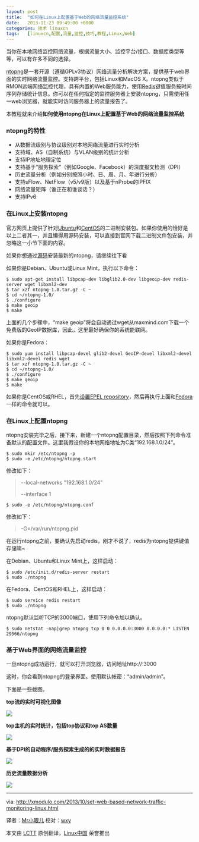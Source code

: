 ```yaml
---
layout: post
title:	"如何在Linux上配置基于Web的网络流量监控系统"
date:	2013-11-23 09:49:00 +0800 
categories:	技术 linuxcn 
tags:	[linuxcn,配置,流量,监控,技巧,教程,Linux,Web]
---
```



当你在本地网络监控网络流量，根据流量大小、监控平台/接口、数据库类型等等，可以有许多不同的选择。


[ntopng](http://www.ntop.org/products/ntop/)是一套开源（遵循GPLv3协议）网络流量分析解决方案，提供基于web界面的实时网络流量监控。支持跨平台，包括Linux和MacOS X。ntopng类似于RMON远端网络监控代理，具有内置的Web服务能力，使用[Redis](http://redis.io/)键值服务按时间序列存储统计信息。你可以在任何指定的监控服务器上安装ntopng，只需使用任一web浏览器，就能实时访问服务器上的流量报告了。


本教程就来介绍**如何使用ntopng在Linux上配置基于Web的网络流量监控系统**


### ntopng的特性


* 从数据流级别与协议级别对本地网络流量进行实时分析
* 支持域、AS（自制系统）与VLAN级别的统计分析
* 支持IP地址地理定位
* 支持基于“服务探索”（例如Google、Facebook）的深度报文检测（DPI）
* 历史流量分析（例如分别按照小时、日、周、月、年进行分析）
* 支持sFlow、NetFlow（v5/v9版）以及基于nProbe的IPFIX
* 网络流量矩阵（谁正在和谁谈话？）
* 支持IPv6


### 在Linux上安装ntopng


官方网页上提供了针对[Ubuntu](http://apt.ntop.org/)和[CentOS](http://rpm.ntop.org/)的二进制安装包。如果你使用的恰好是以上二者其一，并且懒得用源码安装，可以直接到官网下载二进制文件包安装，并忽略这一小节下面的内容。


如果你想通过[源码](http://sourceforge.net/projects/ntop/files/ntopng/)安装最新的ntopng，请继续往下看


如果你是Debian、Ubuntu或Linux Mint，执行以下命令：



```
$ sudo apt-get install libpcap-dev libglib2.0-dev libgeoip-dev redis-server wget libxml2-dev
$ tar xzf ntopng-1.0.tar.gz -C ~
$ cd ~/ntopng-1.0/
$ ./configure
$ make geoip
$ make
```

上面的几个步骤中，“make geoip”将会自动通过wget从maxmind.com下载一个免费版的GeoIP数据库，因此，这里最好确保你的系统能联网。


如果你是Fedora：



```
$ sudo yum install libpcap-devel glib2-devel GeoIP-devel libxml2-devel
libxml2-devel redis wget
$ tar xzf ntopng-1.0.tar.gz -C ~
$ cd ~/ntopng-1.0/
$ ./configure
$ make geoip
$ make
```

如果你是CentOS或RHEL，首先[设置EPEL repository](http://xmodulo.com/2013/03/how-to-set-up-epel-repository-on-centos.html)，然后再执行上面和[Fedora](http://xmodulo.com/go/fedora_guide)一样的命令就可以。


### 在Linux上配置ntopng


ntopng安装完毕之后，接下来，新建一个ntopng配置目录，然后按照下列命令准备默认的配置文件。这里我假设你的本地网络地址为C类“192.168.1.0/24”。



```
$ sudo mkir /etc/ntopng -p 
$ sudo -e /etc/ntopng/ntopng.start 
```

修改如下：



> 
> --local-networks "192.168.1.0/24"
> 
> 
> --interface 1
> 
> 
> 


 



```
$ sudo -e /etc/ntopng/ntopng.conf 
```

修改如下：



> 
> -G=/var/run/ntopng.pid
> 
> 
> 


在运行ntopng之前，要确认先启动redis，刚才不说了，redis为ntopng提供键值存储嘛~


在Debian、Ubuntu和Linux Mint上，这样启动：



```
$ sudo /etc/init.d/redis-server restart 
$ sudo ./ntopng 
```

在Fedora、CentOS和RHEL上，这样启动：



```
$ sudo service redis restart 
$ sudo ./ntopng 
```

ntopng默认监听TCP的3000端口，使用下列命令加以确认。



```
$ sudo netstat -nap|grep ntopng tcp 0 0 0.0.0.0:3000 0.0.0.0:* LISTEN 29566/ntopng
```

### 基于Web界面的网络流量监控


一旦ntopng成功运行，就可以打开浏览器，访问地址http://:3000


这时，你会看到ntopng的登录界面。使用默认帐密：“admin/admin”。


下面是一些截图。


**top流的实时可视化图像**


[![](/Asserts/Images//attachment/album/201311/22/09483752p2sv0xe9vye5px.jpg)](http://www.flickr.com/photos/xmodulo/10487165303/)


**top主机的实时统计，包括top协议和top AS数量**


[![](/Asserts/Images//attachment/album/201311/22/094840nwz0yoyrc8npy1yy.jpg)](http://www.flickr.com/photos/xmodulo/10486988416/)


**基于DPI的自动程序/服务探索生成的的实时数据报告**


[![](/Asserts/Images//attachment/album/201311/22/094843rny2ynl0ky6r42rk.jpg)](http://www.flickr.com/photos/xmodulo/10486988386/)


**历史流量数据分析**


[![](/Asserts/Images//attachment/album/201311/22/0948455u658kkz1dh154kd.jpg)](http://www.flickr.com/photos/xmodulo/10486995114/)




---


via: <http://xmodulo.com/2013/10/set-web-based-network-traffic-monitoring-linux.html>


译者：[Mr小眼儿](http://blog.csdn.net/tinyeyeser) 校对：[wxy](https://github.com/wxy)


本文由 [LCTT](https://github.com/LCTT/TranslateProject) 原创翻译，[Linux中国](http://linux.cn/) 荣誉推出
